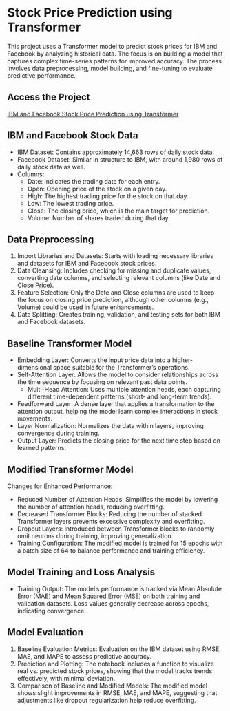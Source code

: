 # Stock Price Prediction using Transformer
This project uses a Transformer model to predict stock prices for IBM and Facebook by analyzing historical data. 
The focus is on building a model that captures complex time-series patterns for improved accuracy. 
The process involves data preprocessing, model building, and fine-tuning to evaluate predictive performance.

## Access the Project
[IBM and Facebook Stock Price Prediction using Transformer](https://colab.research.google.com/drive/1x8V6wXdcYQIPFjT7ynzvyEvof_nZD6Cs?usp=sharing)

## IBM and Facebook Stock Data
- IBM Dataset: Contains approximately 14,663 rows of daily stock data.
- Facebook Dataset: Similar in structure to IBM, with around 1,980 rows of daily stock data as well.
- Columns:
  - Date: Indicates the trading date for each entry.
  - Open: Opening price of the stock on a given day.
  - High: The highest trading price for the stock on that day.
  - Low: The lowest trading price.
  - Close: The closing price, which is the main target for prediction.
  - Volume: Number of shares traded during that day.

## Data Preprocessing
1. Import Libraries and Datasets: Starts with loading necessary libraries and datasets for IBM and Facebook stock prices.
2. Data Cleansing: Includes checking for missing and duplicate values, converting date columns, and selecting relevant columns (like Date and Close Price).
3. Feature Selection: Only the Date and Close columns are used to keep the focus on closing price prediction, although other columns (e.g., Volume) could be used in future enhancements.
4. Data Splitting: Creates training, validation, and testing sets for both IBM and Facebook datasets.

## Baseline Transformer Model
- Embedding Layer: Converts the input price data into a higher-dimensional space suitable for the Transformer’s operations.
- Self-Attention Layer: Allows the model to consider relationships across the time sequence by focusing on relevant past data points.
  - Multi-Head Attention: Uses multiple attention heads, each capturing different time-dependent patterns (short- and long-term trends).
- Feedforward Layer: A dense layer that applies a transformation to the attention output, helping the model learn complex interactions in stock movements.
- Layer Normalization: Normalizes the data within layers, improving convergence during training.
- Output Layer: Predicts the closing price for the next time step based on learned patterns.

## Modified Transformer Model
Changes for Enhanced Performance:
- Reduced Number of Attention Heads: Simplifies the model by lowering the number of attention heads, reducing overfitting.
- Decreased Transformer Blocks: Reducing the number of stacked Transformer layers prevents excessive complexity and overfitting.
- Dropout Layers: Introduced between Transformer blocks to randomly omit neurons during training, improving generalization.
- Training Configuration: The modified model is trained for 15 epochs with a batch size of 64 to balance performance and training efficiency.

## Model Training and Loss Analysis
- Training Output: The model’s performance is tracked via Mean Absolute Error (MAE) and Mean Squared Error (MSE) on both training and validation datasets. Loss values generally decrease across epochs, indicating convergence.

## Model Evaluation
1. Baseline Evaluation Metrics: Evaluation on the IBM dataset using RMSE, MAE, and MAPE to assess predictive accuracy.
2. Prediction and Plotting: The notebook includes a function to visualize real vs. predicted stock prices, showing that the model tracks trends effectively, with minimal deviation.
3. Comparison of Baseline and Modified Models: The modified model shows slight improvements in RMSE, MAE, and MAPE, suggesting that adjustments like dropout regularization help reduce overfitting.
